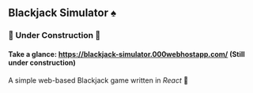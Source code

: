 ## Blackjack Simulator ♠️

### 🚧 Under Construction 🚧

#### Take a glance: https://blackjack-simulator.000webhostapp.com/ (Still under construction)

A simple web-based Blackjack game written in *React* 🎉
